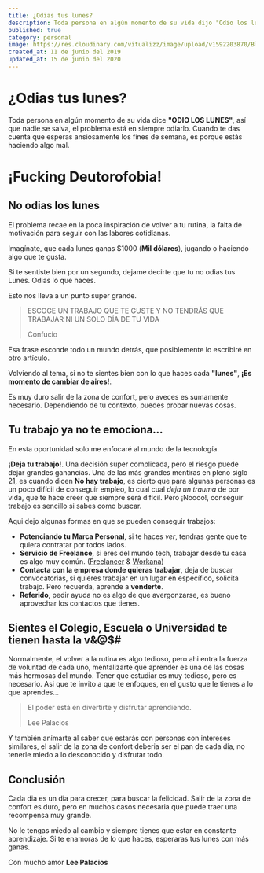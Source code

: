 ```yaml
---
title: ¿Odias tus lunes?
description: Toda persona en algún momento de su vida dijo "Odio los lunes"
published: true
category: personal
image: https://res.cloudinary.com/vitualizz/image/upload/v1592203870/Blog/Posts/Odias%20los%20Lunes/1_doanN_QDaYPlHziXEru7PA.jpg
created_at: 11 de junio del 2019
updated_at: 15 de junio del 2020
---
```


# ¿Odias tus lunes?
Toda persona en algún momento de su vida dice **"ODIO LOS LUNES"**,
así que nadie se salva, el problema está en siempre odiarlo.
Cuando te das cuenta que esperas ansiosamente los fines de semana,
es porque estás haciendo algo mal.

# ¡Fucking Deutorofobia!
<img-load src='https://res.cloudinary.com/vitualizz/image/upload/v1592203870/Blog/Posts/Odias%20los%20Lunes/1_doanN_QDaYPlHziXEru7PA.jpg'></img-load>

## No odias los lunes
El problema recae en la poca inspiración de volver a tu rutina,
la falta de motivación para seguir con las labores cotidianas.

Imagínate, que cada lunes ganas $1000 (**Mil dólares**), jugando o haciendo algo que te gusta.

Si te sentiste bien por un segundo, dejame decirte que tu no odias tus Lunes. Odias lo que haces.

Esto nos lleva a un punto super grande.

> ESCOGE UN TRABAJO QUE TE GUSTE Y NO TENDRÁS QUE TRABAJAR NI UN SOLO DÍA DE TU VIDA
>
> Confucio

Esa frase esconde todo un mundo detrás, que posiblemente lo escribiré en otro artículo.

Volviendo al tema, si no te sientes bien con lo que haces cada **"lunes"**,
**¡Es momento de cambiar de aires!**.

Es muy duro salir de la zona de confort, pero aveces es sumamente necesario.
Dependiendo de tu contexto, puedes probar nuevas cosas.

## Tu trabajo ya no te emociona...
En esta oportunidad solo me enfocaré al mundo de la tecnología.

**¡Deja tu trabajo!**.
  Una decisión super complicada, pero el riesgo puede dejar grandes ganancias.
  Una de las más grandes mentiras en pleno siglo 21, es cuando dicen **No hay trabajo**,
  es cierto que para algunas personas es un poco difícil de conseguir empleo,
  lo cual cual *deja un trauma* de por vida, que te hace creer que siempre será difícil.
  Pero ¡Noooo!, conseguir trabajo es sencillo si sabes como buscar.

  Aqui dejo algunas formas en que se pueden conseguir trabajos:

  - **Potenciando tu Marca Personal**, si te haces *ver*, tendras gente que te quiera contratar por todos lados.
  - **Servicio de Freelance**, si eres del mundo tech, trabajar desde tu casa es algo muy común. ([Freelancer](https://www.freelancer.es/) & [Workana](https://www.workana.com/))
  - **Contacta con la empresa donde quieras trabajar**, deja de buscar convocatorias, si quieres trabajar en un lugar en específico, solicita trabajo. Pero recuerda, aprende a **venderte**.
  - **Referido**, pedir ayuda no es algo de que avergonzarse, es bueno aprovechar los contactos que tienes.

## Sientes el Colegio, Escuela o Universidad te tienen hasta la v&@$#
Normalmente, el volver a la rutina es algo tedioso, pero ahi entra la fuerza de voluntad
de cada uno, mentalizarte que aprender es una de las cosas más hermosas del mundo.
Tener que estudiar es muy tedioso, pero es necesario. Asi que te invito a que te enfoques,
en el gusto que le tienes a lo que aprendes...

> El poder está en divertirte y disfrutar aprendiendo.
>
> Lee Palacios

Y también animarte al saber que estarás con personas con intereses similares, el salir de la zona de confort deberia ser el pan de cada dia, no tenerle miedo a lo desconocido y disfrutar todo.

## Conclusión

Cada dia es un dia para crecer, para buscar la felicidad. Salir de la zona de confort
es duro, pero en muchos casos necesaria que puede traer una recompensa muy grande.

No le tengas miedo al cambio y siempre tienes que estar en constante aprendizaje.
Si te enamoras de lo que haces, esperaras tus lunes con más ganas.

Con mucho amor **Lee Palacios**

